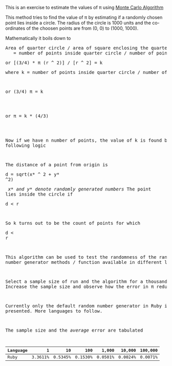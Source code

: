 This is an exercise to estimate the values of π using [Monte Carlo Algorithm](http://en.wikipedia.org/wiki/Monte_Carlo_algorithm)

This method tries to find the value of π by estimating if a randomly chosen point lies inside a circle. The radius of the circle is 1000 units and the co-ordinates of the choosen points are from (0, 0) to (1000, 1000).

Mathematically it boils down to 

<pre>Area of quarter circle / area of square enclosing the quarter circle
   = number of points inside quarter circle / number of points inside square
</pre>

<pre>or [(3/4) * π (r ^ 2)] / [r ^ 2] = k</pre>

<pre>where k = number of points inside quarter circle / number of points inside square (k is found by experiment)<pre>

<pre>or (3/4) π = k</pre>

<pre>or π = k * (4/3)</pre>

Now if we have n number of points, the value of k is found by the following logic

The distance of a point from origin is <pre>d = sqrt(x* ^ 2 + y* ^2)</pre>
_x* and y* denote randomly generated numbers_
The point lies inside the circle if <pre>d < r</pre>

So k turns out to be the count of points for which <pre>d < r</pre>

This algorithm can be used to test the randomness of the random number generator methods / function available in different languages

Select a sample size of run and the algorithm for a thousand times. Increase the sample size and observe how the error in π reduces.

Currently only the default random number generator in Ruby is presented. More languages to follow.

The sample size and the *average* error are tabulated

| Language  | 1       | 10      | 100     | 1,000   | 10,000  | 100,000 |
| --------- | -------:| -------:| -------:| -------:| -------:| -------:|
| Ruby      | 3.3611% | 0.5345% | 0.1530% | 0.0501% | 0.0024% | 0.0071% |

